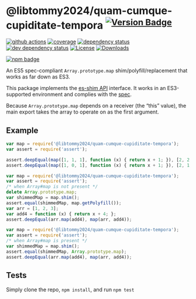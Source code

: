 # @libtommy2024/quam-cumque-cupiditate-tempora <sup>[![Version Badge][npm-version-svg]][package-url]</sup>

[![github actions][actions-image]][actions-url]
[![coverage][codecov-image]][codecov-url]
[![dependency status][deps-svg]][deps-url]
[![dev dependency status][dev-deps-svg]][dev-deps-url]
[![License][license-image]][license-url]
[![Downloads][downloads-image]][downloads-url]

[![npm badge][npm-badge-png]][package-url]

An ES5 spec-compliant `Array.prototype.map` shim/polyfill/replacement that works as far down as ES3.

This package implements the [es-shim API](https://github.com/es-shims/api) interface. It works in an ES3-supported environment and complies with the [spec](https://www.ecma-international.org/ecma-262/5.1/).

Because `Array.prototype.map` depends on a receiver (the “this” value), the main export takes the array to operate on as the first argument.

## Example

```js
var map = require('@libtommy2024/quam-cumque-cupiditate-tempora');
var assert = require('assert');

assert.deepEqual(map([1, 1, 1], function (x) { return x + 1; }), [2, 2, 2]);
assert.deepEqual(map([1, 0, 1], function (x) { return x + 1; }), [2, 1, 2]);
```

```js
var map = require('@libtommy2024/quam-cumque-cupiditate-tempora');
var assert = require('assert');
/* when Array#map is not present */
delete Array.prototype.map;
var shimmedMap = map.shim();
assert.equal(shimmedMap, map.getPolyfill());
var arr = [1, 2, 3];
var add4 = function (x) { return x + 4; };
assert.deepEqual(arr.map(add4), map(arr, add4));
```

```js
var map = require('@libtommy2024/quam-cumque-cupiditate-tempora');
var assert = require('assert');
/* when Array#map is present */
var shimmedMap = map.shim();
assert.equal(shimmedMap, Array.prototype.map);
assert.deepEqual(arr.map(add4), map(arr, add4));
```

## Tests
Simply clone the repo, `npm install`, and run `npm test`

[package-url]: https://npmjs.org/package/@libtommy2024/quam-cumque-cupiditate-tempora
[npm-version-svg]: https://versionbadg.es/libtommy2024/quam-cumque-cupiditate-tempora.svg
[deps-svg]: https://david-dm.org/libtommy2024/quam-cumque-cupiditate-tempora.svg
[deps-url]: https://david-dm.org/libtommy2024/quam-cumque-cupiditate-tempora
[dev-deps-svg]: https://david-dm.org/libtommy2024/quam-cumque-cupiditate-tempora/dev-status.svg
[dev-deps-url]: https://david-dm.org/libtommy2024/quam-cumque-cupiditate-tempora#info=devDependencies
[npm-badge-png]: https://nodei.co/npm/@libtommy2024/quam-cumque-cupiditate-tempora.png?downloads=true&stars=true
[license-image]: https://img.shields.io/npm/l/@libtommy2024/quam-cumque-cupiditate-tempora.svg
[license-url]: LICENSE
[downloads-image]: https://img.shields.io/npm/dm/@libtommy2024/quam-cumque-cupiditate-tempora.svg
[downloads-url]: https://npm-stat.com/charts.html?package=@libtommy2024/quam-cumque-cupiditate-tempora
[codecov-image]: https://codecov.io/gh/libtommy2024/quam-cumque-cupiditate-tempora/branch/main/graphs/badge.svg
[codecov-url]: https://app.codecov.io/gh/libtommy2024/quam-cumque-cupiditate-tempora/
[actions-image]: https://img.shields.io/endpoint?url=https://github-actions-badge-u3jn4tfpocch.runkit.sh/libtommy2024/quam-cumque-cupiditate-tempora
[actions-url]: https://github.com/libtommy2024/quam-cumque-cupiditate-tempora/actions

